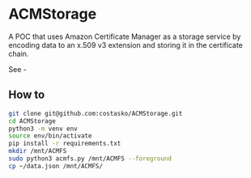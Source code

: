 # ACMStorage

A POC that uses Amazon Certificate Manager as a storage service by encoding data to an x.509 v3 extension and storing it in the certificate chain.

See - 

## How to

```bash
git clone git@github.com:costasko/ACMStorage.git
cd ACMStorage
python3 -m venv env
source env/bin/activate
pip install -r requirements.txt
mkdir /mnt/ACMFS
sudo python3 acmfs.py /mnt/ACMFS --foreground
cp ~/data.json /mnt/ACMFS/
```
